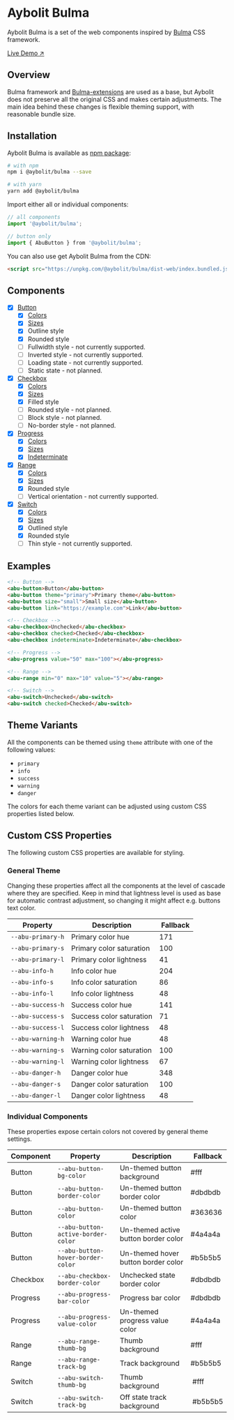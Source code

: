 # Aybolit Bulma

Aybolit Bulma is a set of the web components inspired by [Bulma](https://bulma.io) CSS framework.

[Live Demo ↗](https://web-padawan.github.io/aybolit/)

## Overview

Bulma framework and [Bulma-extensions](https://wikiki.github.io) are used as a base, but Aybolit does not preserve all the original CSS and makes certain adjustments. The main idea behind these changes is flexible theming support, with reasonable bundle size.

## Installation

Aybolit Bulma is available as [npm package](https://www.npmjs.com/package/@aybolit/bulma):

```sh
# with npm
npm i @aybolit/bulma --save

# with yarn
yarn add @aybolit/bulma
```

Import either all or individual components:

```js
// all components
import '@aybolit/bulma';

// button only
import { AbuButton } from '@aybolit/bulma';
```

You can also use get Aybolit Bulma from the CDN:

```html
<script src="https://unpkg.com/@aybolit/bulma/dist-web/index.bundled.js?module" type="module"></script>
```

## Components

- [x] [Button](https://bulma.io/documentation/elements/button/)
  - [x] [Colors](https://bulma.io/documentation/elements/button/#colors)
  - [x] [Sizes](https://bulma.io/documentation/elements/button/#sizes)
  - [x] Outline style
  - [x] Rounded style
  - [ ] Fullwidth style - not currently supported.
  - [ ] Inverted style - not currently supported.
  - [ ] Loading state - not currently supported.
  - [ ] Static state - not planned.
- [x] [Checkbox](https://wikiki.github.io/form/checkradio/)
  - [x] [Colors](https://wikiki.github.io/form/checkradio/#colors)
  - [x] [Sizes](https://wikiki.github.io/form/checkradio/#sizes)
  - [x] Filled style
  - [ ] Rounded style - not planned.
  - [ ] Block style - not planned.
  - [ ] No-border style - not planned.
- [x] [Progress](https://bulma.io/documentation/elements/progress/)
  - [x] [Colors](https://bulma.io/documentation/elements/progress/#colors)
  - [x] [Sizes](https://bulma.io/documentation/elements/progress/#sizes)
  - [x] [Indeterminate](https://bulma.io/documentation/elements/progress/#indeterminate)
- [x] [Range](https://wikiki.github.io/form/slider/)
  - [x] [Colors](https://wikiki.github.io/form/slider/#colors)
  - [x] [Sizes](https://wikiki.github.io/form/slider/#sizes)
  - [x] Rounded style
  - [ ] Vertical orientation - not currently supported.
- [x] [Switch](https://wikiki.github.io/form/switch/)
  - [x] [Colors](https://wikiki.github.io/form/switch/#colors)
  - [x] [Sizes](https://wikiki.github.io/form/switch/#sizes)
  - [x] Outlined style
  - [x] Rounded style
  - [ ] Thin style - not currently supported.

## Examples

```html
<!-- Button -->
<abu-button>Button</abu-button>
<abu-button theme="primary">Primary theme</abu-button>
<abu-button size="small">Small size</abu-button>
<abu-button link="https://example.com">Link</abu-button>

<!-- Checkbox -->
<abu-checkbox>Unchecked</abu-checkbox>
<abu-checkbox checked>Checked</abu-checkbox>
<abu-checkbox indeterminate>Indeterminate</abu-checkbox>

<!-- Progress -->
<abu-progress value="50" max="100"></abu-progress>

<!-- Range -->
<abu-range min="0" max="10" value="5"></abu-range>

<!-- Switch -->
<abu-switch>Unchecked</abu-switch>
<abu-switch checked>Checked</abu-switch>
```

## Theme Variants

All the components can be themed using `theme` attribute with one of the following values:

- `primary`
- `info`
- `success`
- `warning`
- `danger`

The colors for each theme variant can be adjusted using custom CSS properties listed below.

## Custom CSS Properties

The following custom CSS properties are available for styling.

### General Theme

Changing these properties affect all the components at the level of cascade where they are specified. Keep in mind that lightness level is used as base for automatic contrast adjustment, so changing it might affect e.g. buttons text color.

| Property | Description | Fallback |
|----------|-------------|----------|
| `--abu-primary-h` | Primary color hue | 171 |
| `--abu-primary-s` | Primary color saturation | 100 |
| `--abu-primary-l` | Primary color lightness | 41 |
| `--abu-info-h` | Info color hue | 204 |
| `--abu-info-s` | Info color saturation | 86 |
| `--abu-info-l` | Info color lightness | 48 |
| `--abu-success-h` | Success color hue | 141 |
| `--abu-success-s` | Success color saturation | 71 |
| `--abu-success-l` | Success color lightness | 48 |
| `--abu-warning-h` | Warning color hue | 48 |
| `--abu-warning-s` | Warning color saturation | 100 |
| `--abu-warning-l` | Warning color lightness | 67 |
| `--abu-danger-h` | Danger color hue | 348 |
| `--abu-danger-s` | Danger color saturation | 100 |
| `--abu-danger-l` | Danger color lightness | 48 |

### Individual Components

These properties expose certain colors not covered by general theme settings.

| Component | Property | Description | Fallback |
|-----------|----------|-------------|----------|
| Button    | `--abu-button-bg-color` | Un-themed button background | #fff |
| Button    | `--abu-button-border-color` | Un-themed button border color | #dbdbdb |
| Button    | `--abu-button-color` | Un-themed button color | #363636 |
| Button    | `--abu-button-active-border-color` | Un-themed active button border color | #4a4a4a |
| Button    | `--abu-button-hover-border-color` | Un-themed hover button border color | #b5b5b5 |
| Checkbox  | `--abu-checkbox-border-color` | Unchecked state border color | #dbdbdb |
| Progress  | `--abu-progress-bar-color` | Progress bar color | #dbdbdb |
| Progress  | `--abu-progress-value-color` | Un-themed progress value color | #4a4a4a |
| Range     | `--abu-range-thumb-bg` | Thumb background | #fff |
| Range     | `--abu-range-track-bg` | Track background | #b5b5b5 |
| Switch    | `--abu-switch-thumb-bg` | Thumb background | #fff |
| Switch    | `--abu-switch-track-bg` | Off state track background | #b5b5b5 |
